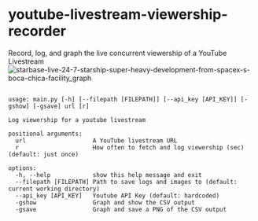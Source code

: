 # youtube-livestream-viewership-recorder
Record, log, and graph the live concurrent viewership of a YouTube Livestream
![starbase-live-24-7-starship-super-heavy-development-from-spacex-s-boca-chica-facility_graph](https://user-images.githubusercontent.com/11169730/197109895-b94c4407-c72c-47f3-96b8-394e3d8b9bd4.png)

```

usage: main.py [-h] [--filepath [FILEPATH]] [--api_key [API_KEY]] [-gshow] [-gsave] url [r]

Log viewership for a youtube livestream

positional arguments:
  url                   A YouTube livestream URL
  r                     How often to fetch and log viewership (sec) (default: just once)

options:
  -h, --help            show this help message and exit
  --filepath [FILEPATH] Path to save logs and images to (default: current working directory)
  --api_key [API_KEY]   Youtube API Key (default: hardcoded)
  -gshow                Graph and show the CSV output
  -gsave                Graph and save a PNG of the CSV output
  ```
